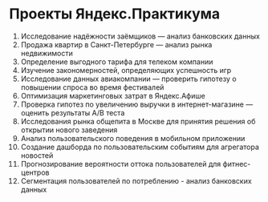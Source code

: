 # Проекты Яндекс.Практикума
1. Исследование надёжности заёмщиков — анализ банковских данных
2. Продажа квартир в Санкт-Петербурге — анализ рынка недвижимости
3. Определение выгодного тарифа для телеком компании
4. Изучение закономерностей, определяющих успешность игр
5. Исследование данных авиакомпании — проверить гипотезу о повышении спроса во время фестивалей
6. Оптимизация маркетинговых затрат в Яндекс.Афише
7. Проверка гипотез по увеличению выручки в интернет-магазине — оценить результаты A/B теста
8. Исследования рынка общепита в Москве для принятия решения об открытии нового заведения
9. Анализ пользовательского поведения в мобильном приложении
10. Создание дашборда по пользовательским событиям для агрегатора новостей
11. Прогнозирование вероятности оттока пользователей для фитнес-центров
12. Сегментация пользователей по потреблению  - анализ банковских данных
